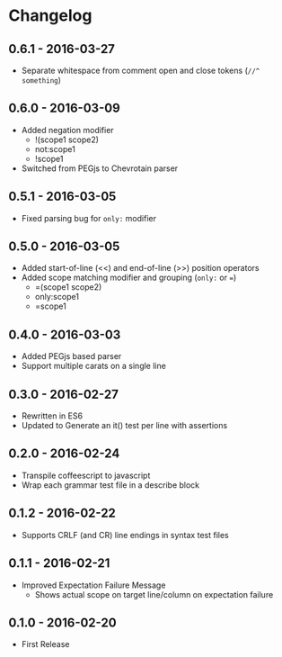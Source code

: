 # Changelog

## 0.6.1 - 2016-03-27

- Separate whitespace from comment open and close tokens (`//^ something`)

## 0.6.0 - 2016-03-09

- Added negation modifier
  - !(scope1 scope2)
  - not:scope1
  - !scope1
- Switched from PEGjs to Chevrotain parser

## 0.5.1 - 2016-03-05

- Fixed parsing bug for `only:` modifier

## 0.5.0 - 2016-03-05

- Added start-of-line (<<) and end-of-line (>>) position operators
- Added scope matching modifier and grouping (`only:` or `=`)
  - =(scope1 scope2)
  - only:scope1
  - =scope1

## 0.4.0 - 2016-03-03

- Added PEGjs based parser
- Support multiple carats on a single line

## 0.3.0 - 2016-02-27

- Rewritten in ES6
- Updated to Generate an it() test per line with assertions

## 0.2.0 - 2016-02-24

- Transpile coffeescript to javascript
- Wrap each grammar test file in a describe block

## 0.1.2 - 2016-02-22

- Supports CRLF (and CR) line endings in syntax test files

## 0.1.1 - 2016-02-21

- Improved Expectation Failure Message
  - Shows actual scope on target line/column on expectation failure

## 0.1.0 - 2016-02-20

- First Release
